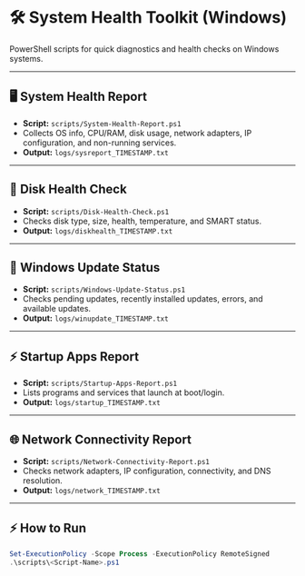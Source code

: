 # 🛠️ System Health Toolkit (Windows)

PowerShell scripts for quick diagnostics and health checks on Windows systems.

---

## 🖥️ System Health Report
- **Script:** `scripts/System-Health-Report.ps1`  
- Collects OS info, CPU/RAM, disk usage, network adapters, IP configuration, and non-running services.  
- **Output:** `logs/sysreport_TIMESTAMP.txt`

---

## 💾 Disk Health Check
- **Script:** `scripts/Disk-Health-Check.ps1`  
- Checks disk type, size, health, temperature, and SMART status.  
- **Output:** `logs/diskhealth_TIMESTAMP.txt`

---

## 🔄 Windows Update Status
- **Script:** `scripts/Windows-Update-Status.ps1`  
- Checks pending updates, recently installed updates, errors, and available updates.  
- **Output:** `logs/winupdate_TIMESTAMP.txt`

---

## ⚡ Startup Apps Report
- **Script:** `scripts/Startup-Apps-Report.ps1`  
- Lists programs and services that launch at boot/login.  
- **Output:** `logs/startup_TIMESTAMP.txt`

---

## 🌐 Network Connectivity Report
- **Script:** `scripts/Network-Connectivity-Report.ps1`  
- Checks network adapters, IP configuration, connectivity, and DNS resolution.  
- **Output:** `logs/network_TIMESTAMP.txt`

---

## ⚡ How to Run
```powershell
Set-ExecutionPolicy -Scope Process -ExecutionPolicy RemoteSigned
.\scripts\<Script-Name>.ps1
